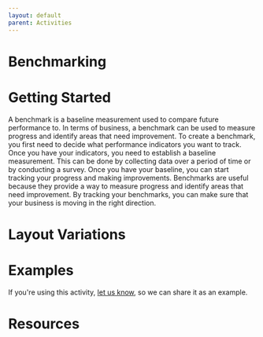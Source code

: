 ```yaml
---
layout: default
parent: Activities
---
```

# Benchmarking

# Getting Started

A benchmark is a baseline measurement used to compare future performance to. In terms of business, a benchmark can be used to measure progress and identify areas that need improvement. To create a benchmark, you first need to decide what performance indicators you want to track. Once you have your indicators, you need to establish a baseline measurement. This can be done by collecting data over a period of time or by conducting a survey. Once you have your baseline, you can start tracking your progress and making improvements. Benchmarks are useful because they provide a way to measure progress and identify areas that need improvement. By tracking your benchmarks, you can make sure that your business is moving in the right direction.

# Layout Variations
# Examples
If you're using this activity, [let us know](https://github.com/Standards-and-Practices/structured-rapid-development/issues/new?assignees=&labels=documentation&template=example-submission.md&title=Example+of+%5Byour+pattern+here%5D), so we can share it as an example.
# Resources